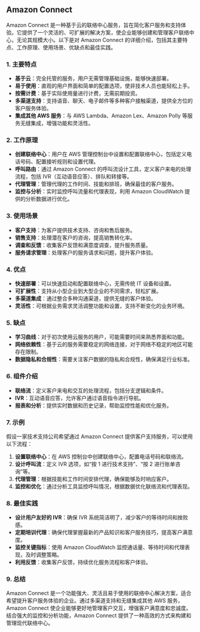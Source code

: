 ## Amazon Connect

Amazon Connect 是一种基于云的联络中心服务，旨在简化客户服务和支持体验。它提供了一个灵活的、可扩展的解决方案，使企业能够创建和管理客户联络中心，无论其规模大小。以下是对 Amazon Connect 的详细介绍，包括其主要特点、工作原理、使用场景、优缺点和最佳实践。

### 1. **主要特点**
- **基于云**：完全托管的服务，用户无需管理基础设施，能够快速部署。
- **易于使用**：直观的用户界面和简单的配置选项，使非技术人员也能轻松上手。
- **按需计费**：基于实际使用量进行计费，无需前期投资。
- **多渠道支持**：支持语音、聊天、电子邮件等多种客户接触渠道，提供全方位的客户服务体验。
- **集成其他 AWS 服务**：与 AWS Lambda、Amazon Lex、Amazon Polly 等服务无缝集成，增强功能和灵活性。

### 2. **工作原理**
- **创建联络中心**：用户在 AWS 管理控制台中设置和配置联络中心，包括定义电话号码、配置接听规则和设置代理。
- **呼叫路由**：通过 Amazon Connect 的呼叫流设计工具，定义客户来电的处理流程，包括 IVR（互动语音应答）、排队和转接等。
- **代理管理**：管理代理的工作时间、技能和排班，确保最佳的客户服务。
- **监控与分析**：实时监控呼叫流量和代理表现，利用 Amazon CloudWatch 提供的分析数据进行优化。

### 3. **使用场景**
- **客户支持**：为客户提供技术支持、咨询和售后服务。
- **销售支持**：处理潜在客户的咨询，提高销售转化率。
- **调查和反馈**：收集客户反馈和满意度调查，提升服务质量。
- **服务请求管理**：处理客户的服务请求和问题，提升客户体验。

### 4. **优点**
- **快速部署**：可以快速启动和配置联络中心，无需传统 IT 设备和设置。
- **可扩展性**：支持从小型企业到大型企业的不同需求，轻松扩展。
- **多渠道集成**：通过整合多种沟通渠道，提供无缝的客户体验。
- **灵活性**：可根据业务需求灵活调整功能和设置，支持不断变化的业务环境。

### 5. **缺点**
- **学习曲线**：对于初次使用云服务的用户，可能需要时间来熟悉界面和功能。
- **网络依赖性**：基于云的服务需要稳定的网络连接，对于网络不稳定的地区可能存在限制。
- **数据隐私和合规性**：需要关注客户数据的隐私和合规性，确保满足行业标准。

### 6. **组件介绍**
- **联络流**：定义客户来电和交互的处理流程，包括分支逻辑和条件。
- **IVR**：互动语音应答，允许客户通过语音指令进行导航。
- **报表和分析**：提供实时数据和历史记录，帮助监控性能和优化服务。

### 7. **示例**
假设一家技术支持公司希望通过 Amazon Connect 提供客户支持服务，可以使用以下流程：
1. **设置联络中心**：在 AWS 控制台中创建联络中心，配置电话号码和联络流。
2. **设计呼叫流**：定义 IVR 选项，如“按 1 进行技术支持”、“按 2 进行账单咨询”等。
3. **代理管理**：根据技能和工作时间安排代理，确保能够及时响应客户。
4. **监控和优化**：通过分析工具监控呼叫情况，根据数据优化联络流和代理表现。

### 8. **最佳实践**
- **设计用户友好的 IVR**：确保 IVR 系统简洁明了，减少客户的等待时间和挫败感。
- **定期培训代理**：确保代理掌握最新的产品知识和客户服务技巧，提高客户满意度。
- **监控关键指标**：使用 Amazon CloudWatch 监控通话量、等待时间和代理表现，及时调整策略。
- **利用反馈**：收集客户反馈，持续优化服务流程和客户体验。

### 9. **总结**
Amazon Connect 是一个功能强大、灵活且易于使用的联络中心解决方案，适合希望提升客户服务体验的企业。通过多渠道支持和无缝集成其他 AWS 服务，Amazon Connect 使企业能够更好地管理客户交互，增强客户满意度和忠诚度。结合强大的监控和分析功能，Amazon Connect 提供了一种高效的方式来构建和管理现代联络中心。